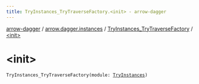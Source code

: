 ```yaml
---
title: TryInstances_TryTraverseFactory.<init> - arrow-dagger
---
```


[arrow-dagger](../../index.html) / [arrow.dagger.instances](../index.html) / [TryInstances_TryTraverseFactory](index.html) / [&lt;init&gt;](./-init-.html)

# &lt;init&gt;

`TryInstances_TryTraverseFactory(module: `[`TryInstances`](../-try-instances/index.html)`)`